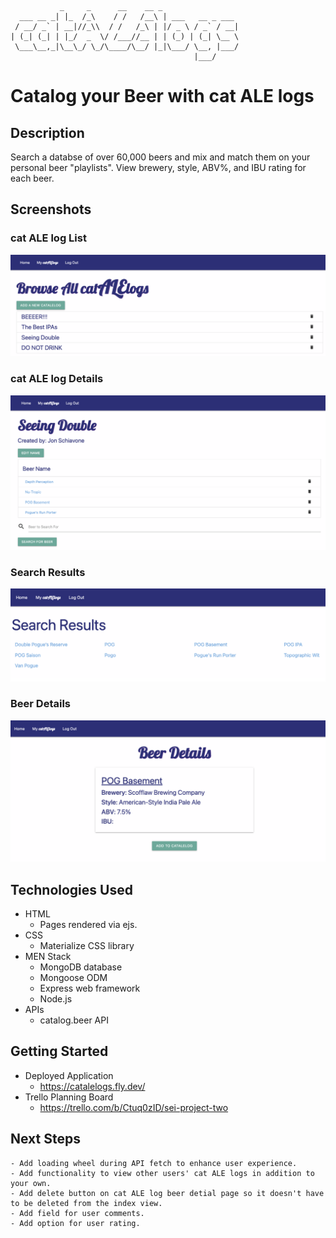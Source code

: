 ```

           _     _      __    __ _                 
  ___ __ _| |_  /_\    / /   /__\ | ___   __ _ ___ 
 / __/ _` | __|//_\\  / /   /_\ | |/ _ \ / _` / __|
| (_| (_| | |_/  _  \/ /___//__ | | (_) | (_| \__ \
 \___\__,_|\__\_/ \_/\____/\__/ |_|\___/ \__, |___/
                                         |___/     

```

# Catalog your Beer with cat ALE logs

## Description
Search a databse of over 60,000 beers and mix and match them on your personal beer "playlists".
View brewery, style, ABV%, and IBU rating for each beer.

## Screenshots
### cat ALE log List
![Alt text](img/index.png)
### cat ALE log Details
![Alt text](img/catind.png)
### Search Results
![Alt text](img/searchres.png)
### Beer Details
![Alt text](img/show.png)

## Technologies Used
- HTML
    - Pages rendered via ejs.
- CSS
    - Materialize CSS library
- MEN Stack
    - MongoDB database
    - Mongoose ODM
    - Express web framework
    - Node.js
- APIs
    - catalog.beer API

## Getting Started
- Deployed Application
    - https://catalelogs.fly.dev/
- Trello Planning Board
    - https://trello.com/b/Ctuq0zID/sei-project-two


## Next Steps
    - Add loading wheel during API fetch to enhance user experience.
    - Add functionality to view other users' cat ALE logs in addition to your own.
    - Add delete button on cat ALE log beer detial page so it doesn't have to be deleted from the index view.
    - Add field for user comments.
    - Add option for user rating.
